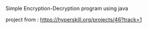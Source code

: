 Simple Encryption-Decryption program using java

project from : https://hyperskill.org/projects/46?track=1
